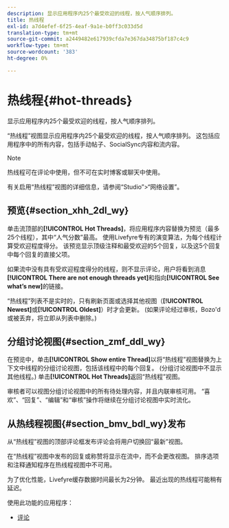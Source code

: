 ```yaml
---
description: 显示应用程序内25个最受欢迎的线程，按人气顺序排列。
title: 热线程
exl-id: a7d4efef-6f25-4eaf-9a1e-b0ff3c033d5d
translation-type: tm+mt
source-git-commit: a2449482e617939cfda7e367da34875bf187c4c9
workflow-type: tm+mt
source-wordcount: '383'
ht-degree: 0%

---
```


# 热线程{#hot-threads}

显示应用程序内25个最受欢迎的线程，按人气顺序排列。

“热线程”视图显示应用程序内25个最受欢迎的线程，按人气顺序排列。 这包括应用程序中的所有内容，包括手动帖子、SocialSync内容和流内容。

>[!NOTE]
>
>热线程可在评论中使用，但不可在实时博客或聊天中使用。

有关启用“热线程”视图的详细信息，请参阅“Studio”>“网络设置”。

## 预览{#section_xhh_2dl_wy}

单击流顶部的&#x200B;**[!UICONTROL Hot Threads]**，将应用程序内容替换为预览（最多25个线程），其中“人气分数”最高。 使用Livefyre专有的演变算法，为每个线程计算受欢迎程度得分。 该预览显示顶级注释和最受欢迎的5个回复，以及这5个回复中每个回复的直接父项。

如果流中没有具有受欢迎程度得分的线程，则不显示评论，用户将看到消息&#x200B;**[!UICONTROL There are not enough threads yet]**&#x200B;和指向&#x200B;**[!UICONTROL See what’s new]**&#x200B;的链接。

“热线程”列表不是实时的，只有刷新页面或选择其他视图（**[!UICONTROL Newest]**&#x200B;或&#x200B;**[!UICONTROL Oldest]**）时才会更新。 (如果评论经过审核，Bozo&#39;d或被丢弃，将立即从列表中删除。)

## 分组讨论视图{#section_zmf_ddl_wy}

在预览中，单击&#x200B;**[!UICONTROL Show entire Thread]**&#x200B;以将“热线程”视图替换为上下文中线程的分组讨论视图，包括该线程中的每个回复。 (分组讨论视图中不显示其他线程。) 单击&#x200B;**[!UICONTROL Hot Threads]**&#x200B;返回“热线程”视图。

审核者可以视图分组讨论视图中的所有待处理内容，并且内联审核可用。 “喜欢”、“回复”、“编辑”和“审核”操作将继续在分组讨论视图中实时流化。

## 从热线程视图{#section_bmv_bdl_wy}发布

从“热线程”视图的顶部评论框发布评论会将用户切换回“最新”视图。

在“热线程”视图中发布的回复或称赞将显示在流中，而不会更改视图。 排序选项和注释通知程序在热线程视图中不可用。

为了优化性能，Livefyre缓存数据时间最长为2分钟。 最近出现的热线程可能稍有延迟。



使用此功能的应用程序：

* [评论](/help/using/c-about-apps/c-comments/c-comments.md)
